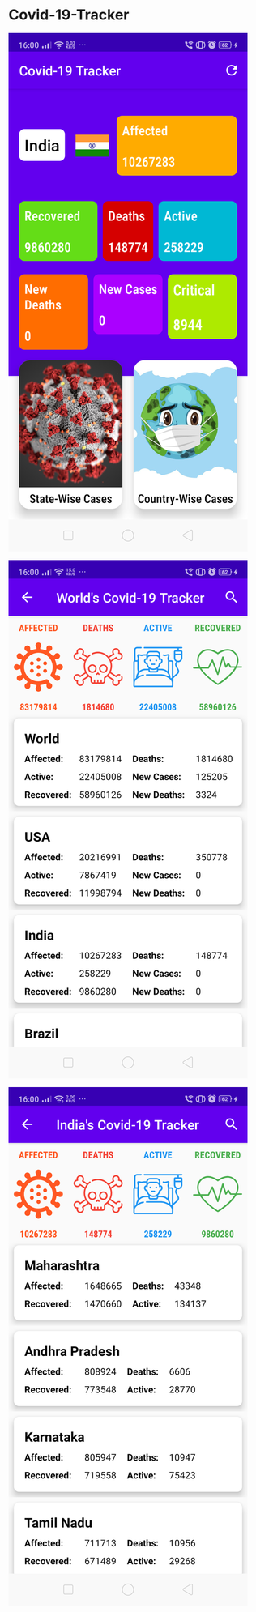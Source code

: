 # Covid-19-Tracker
![alt text](https://github.com/AmitSingh12345678/Covid-19-Tracker/blob/master/Screenshots/Home_Screen.png)

![alt text](https://github.com/AmitSingh12345678/Covid-19-Tracker/blob/master/Screenshots/Country_Wise_Cases.png)

![alt text](https://github.com/AmitSingh12345678/Covid-19-Tracker/blob/master/Screenshots/State_Wise_Cases.png)
